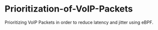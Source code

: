 # Prioritization-of-VoIP-Packets
Prioritizing VoIP Packets in order to reduce latency and jitter using eBPF.
